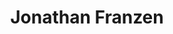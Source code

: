 ---
layout: grid
title:  Jonathan Franzen
slug:   jonathan-franzen
description: >
  Books by Jonathan Franzen
---